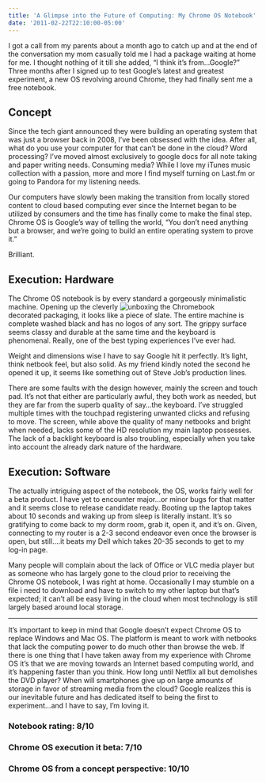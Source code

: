 ```yaml
---
title: 'A Glimpse into the Future of Computing: My Chrome OS Notebook'
date: '2011-02-22T22:10:00-05:00'
---
```

I got a call from my parents about a month ago to catch up and at the end of the conversation my mom casually told me I had a package waiting at home for me. I thought nothing of it till she added, “I think it’s from…Google?” Three months after I signed up to test Google’s latest and greatest experiment, a new OS revolving around Chrome, they had finally sent me a free notebook.
 
## Concept 
Since the tech giant announced they were building an operating system that was just a browser back in 2008, I’ve been obsessed with the idea. After all, what do you use your computer for that can’t be done in the cloud? Word processing? I’ve moved almost exclusively to google docs for all note taking and paper writing needs. Consuming media? While I love my iTunes music collection with a passion, more and more I find myself turning on Last.fm or going to Pandora for my listening needs.

Our computers have slowly been making the transition from locally stored content to cloud based computing ever since the Internet began to be utilized by consumers and the time has finally come to make the final step. Chrome OS is Google’s way of telling the world, “You don’t need anything but a browser, and we’re going to build an entire operating system to prove it.”

Brilliant.
 
## Execution: Hardware 
The Chrome OS notebook is by every standard a gorgeously minimalistic machine. Opening up the cleverly ![unboxing the Chromebook](https://s3.amazonaws.com/travisbloom/public/images/blog/2011-02-22-a-glimpse-into-the-future-of-computing-my-chrome.jpg)decorated packaging, it looks like a piece of slate. The entire machine is complete washed black and has no logos of any sort. The grippy surface seems classy and durable at the same time and the keyboard is phenomenal. Really, one of the best typing experiences I’ve ever had.

Weight and dimensions wise I have to say Google hit it perfectly. It’s light, think netbook feel, but also solid. As my friend kindly noted the second he opened it up, it seems like something out of Steve Job’s production lines.

There are some faults with the design however, mainly the screen and touch pad. It’s not that either are particularly awful, they both work as needed, but they are far from the superb quality of say…the keyboard. I’ve struggled multiple times with the touchpad registering unwanted clicks and refusing to move. The screen, while above the quality of many netbooks and bright when needed, lacks some of the HD resolution my main laptop possesses. The lack of a backlight keyboard is also troubling, especially when you take into account the already dark nature of the hardware.

## Execution: Software
The actually intriguing aspect of the notebook, the OS, works fairly well for a beta product. I have yet to encounter major…or minor bugs for that matter and it seems close to release candidate ready. Booting up the laptop takes about 10 seconds and waking up from sleep is literally instant. It’s so gratifying to come back to my dorm room, grab it, open it, and it’s on. Given, connecting to my router is a 2-3 second endeavor even once the browser is open, but still….it beats my Dell which takes 20-35 seconds to get to my log-in page.

Many people will complain about the lack of Office or VLC media player but as someone who has largely gone to the cloud prior to receiving the Chrome OS notebook, I was right at home. Occasionally I may stumble on a file i need to download and have to switch to my other laptop but that’s expected; it can’t all be easy living in the cloud when most technology is still largely based around local storage.

_____________________________________________________________________

It’s important to keep in mind that Google doesn’t expect Chrome OS to replace Windows and Mac OS. The platform is meant to work with netbooks that lack the computing power to do much other than browse the web. If there is one thing that I have taken away from my experience with Chrome OS it’s that we are moving towards an Internet based computing world, and it’s happening faster than you think. How long until Netflix all but demolishes the DVD player? When will smartphones give up on large amounts of storage in favor of streaming media from the cloud? Google realizes this is our inevitable future and has dedicated itself to being the first to experiment…and I have to say, I’m loving it.

### Notebook rating: 8/10
### Chrome OS execution it beta: 7/10
### Chrome OS from a concept perspective: 10/10
 
